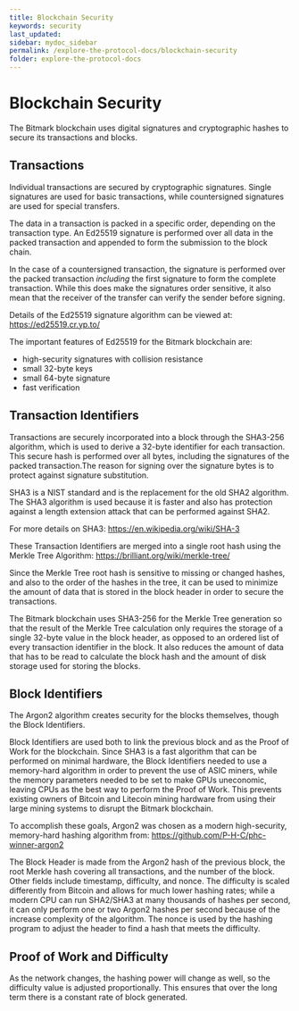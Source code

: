 ```yaml
---
title: Blockchain Security
keywords: security
last_updated: 
sidebar: mydoc_sidebar
permalink: /explore-the-protocol-docs/blockchain-security
folder: explore-the-protocol-docs
---
```


# Blockchain Security

The Bitmark blockchain uses digital signatures and cryptographic
hashes to secure its transactions and blocks.

## Transactions

Individual transactions are secured by cryptographic
signatures. Single signatures are used for basic transactions, while
countersigned signatures are used for special transfers.

The data in a transaction is packed in a specific order, depending on
the transaction type.  An Ed25519 signature is performed over all data
in the packed transaction and appended to form the submission to the
block chain.

In the case of a countersigned transaction, the signature is performed
over the packed transaction *including* the first signature to form
the complete transaction.  While this does make the signatures order
sensitive, it also mean that the receiver of the transfer can verify
the sender before signing.

Details of the Ed25519 signature algorithm can be viewed at: https://ed25519.cr.yp.to/

The important features of Ed25519 for the Bitmark blockchain are:
* high-security signatures with collision resistance
* small 32-byte keys
* small 64-byte signature
* fast verification

## Transaction Identifiers

Transactions are securely incorporated into a block through the
SHA3-256 algorithm, which is used to derive a 32-byte identifier for
each transaction.  This secure hash is performed over all bytes,
including the signatures of the packed transaction.The reason for signing over the signature bytes is to protect against
signature substitution.

SHA3 is a NIST
standard and is the replacement for the old SHA2 algorithm.
The SHA3 algorithm is used because it is faster and also
has protection against a length extension attack that can be
performed against SHA2.

For more details on SHA3: https://en.wikipedia.org/wiki/SHA-3

These Transaction Identifiers are merged into a single root hash using
the Merkle Tree Algorithm: https://brilliant.org/wiki/merkle-tree/

Since the Merkle Tree root hash is sensitive to missing or changed
hashes, and also to the order of the hashes in the tree, it can be used
to minimize the amount of data that is stored in the block header in order to
secure the transactions.  

The Bitmark blockchain uses SHA3-256 for the
Merkle Tree generation so that the result of the Merkle Tree
calculation only requires the storage of a single 32-byte value
in the block header, as opposed to an ordered list of every transaction
identifier in the block.  It also reduces the amount of data that has to be
read to calculate the block hash and the amount of disk storage used for
storing the blocks.

## Block Identifiers

The Argon2 algorithm creates security for the blocks themselves,
though the Block Identifiers.

Block Identifiers are used both to link the previous block and as the
Proof of Work for the blockchain.  Since SHA3 is a fast algorithm
that can be performed on minimal hardware, the Block Identifiers needed to use a
memory-hard algorithm in order to prevent the use of
ASIC miners, while the memory parameters needed to be set to make GPUs uneconomic,
leaving CPUs as the best way to perform the Proof of Work. This
prevents existing owners of Bitcoin and Litecoin mining hardware from
using their large mining systems to disrupt the Bitmark blockchain.

To accomplish these goals, Argon2 was chosen as a modern high-security, memory-hard hashing
algorithm from: https://github.com/P-H-C/phc-winner-argon2

The Block Header is made from the Argon2 hash of the previous block,
the root Merkle hash covering all transactions, and the number of the
block.  Other fields include timestamp, difficulty, and nonce.  The
difficulty is scaled differently from Bitcoin and allows for much
lower hashing rates; while a modern CPU can run SHA2/SHA3 at many
thousands of hashes per second, it can only perform one or two Argon2
hashes per second because of the increase complexity of the algorithm.
The nonce is used by the hashing program to adjust the header to find a hash that
meets the difficulty.

## Proof of Work and Difficulty

As the network changes, the hashing power will change as well, so the
difficulty value is adjusted proportionally. This ensures that
over the long term there is a constant rate of block generated.
